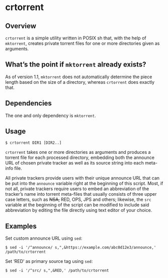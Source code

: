 # crtorrent

## Overview

`crtorrent` is a simple utility written in POSIX sh that, with the help
of `mktorrent`, creates private torrent files for one or more
directories given as arguments.

## What’s the point if `mktorrent` already exists?

As of version 1.1, `mktorrent` does not automatically determine the
piece length based on the size of a directory, whereas `crtorrent` does
exactly that.

## Dependencies

The one and only dependency is `mktorrent`.

## Usage

```
$ crtorrent DIR1 [DIR2..]
```

`crtorrent` takes one or more directories as arguments and produces a
torrent file for each processed directory, embedding both the announce
URL of chosen private tracker as well as its source string into each
meta-info file.

All private trackers provide users with their unique announce URL that
can be put into the `announce` variable right at the beginning of this
script. Most, if not all, private trackers require users to embed an
abbreviation of the tracker’s name into torrent meta-files that usually
consists of three upper case letters, such as ~~NSA,~~ RED, OPS, JPS and
others; likewise, the `src` variable at the beginning of the script can
be modified to include said abbreviation by editing the file directly
using text editor of your choice.

## Examples

Set custom announce URL using `sed`:

```
$ sed -i '/^announce/ s,",&https://example.com/abc0d12e3/announce,' /path/to/crtorrent
```

Set ‘RED’ as primary source tag using `sed`:

```
$ sed -i '/^src/ s,",&RED,' /path/to/crtorrent
```
